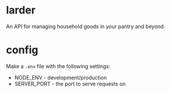 # larder
An API for managing household goods in your pantry and beyond.

# config
Make a `.env` file with the following settings:
* NODE_ENV - development/production
* SERVER_PORT - the port to serve requests on